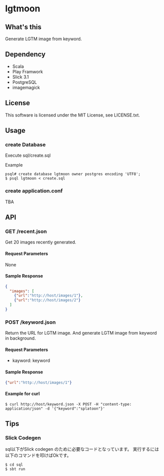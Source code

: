 # lgtmoon

## What's this

Generate LGTM image from keyword.

## Dependency

* Scala
* Play Framwork
* Slick 3.1
* PostgreSQL
* imagemagick

## License

This software is licensed under the MIT License, see LICENSE.txt.

## Usage

### create Database

Execute sql/create.sql

Example

```
psql# create database lgtmoon owner postgres encoding 'UTF8';
$ psql lgtmoon < create.sql
```

### create application.conf 

TBA

## API

### GET /recent.json

Get 20 images recently generated.

#### Request Parameters

None

#### Sample Response

```json
{
  "images": [
    {"url":"http://host/images/1"},
    {"url":"http://host/images/2"}
  ]
}
```

### POST /keyword.json

Return the URL for LGTM image.
And generate LGTM image from keyword in background.

#### Request Parameters

* kayword: keyword

#### Sample Response

```json
{"url":"http://host/images/1"}
```

#### Example for curl

```
$ curl http://host/keyword.json -X POST -H "content-type: application/json" -d '{"keyword":"splatoon"}'
```

## Tips

### Slick Codegen

sql以下がSlick codegen のために必要なコードとなっています。
実行するには以下のコマンドを叩けばOkです。

```
$ cd sql
$ sbt run
```
